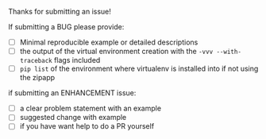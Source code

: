 Thanks for submitting an issue!

If submitting a BUG please provide:

- [ ] Minimal reproducible example or detailed descriptions
- [ ] the output of the virtual environment creation with the `-vvv --with-traceback` flags included
- [ ] `pip list` of the environment where virtualenv is installed into if not using the zipapp

if submitting an ENHANCEMENT issue:

- [ ] a clear problem statement with an example
- [ ] suggested change with example
- [ ] if you have want help to do a PR yourself
